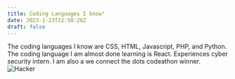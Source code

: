 ```yaml
---
title: Coding Languages I know"
date: 2023-1-23T22:50:26Z
draft: false
---
```

The coding languages I know are CSS, HTML, Javascript, PHP, and Python. 
The coding language I am almost done learning is React.
Experiences cyber security intern. I am also a we connect the dots codeathon winner. 
![Hacker](/posts/hacker.jpg)
